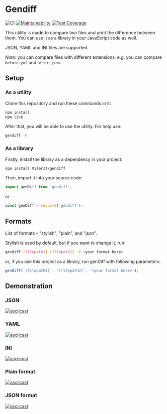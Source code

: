 # Gendiff
![CI](https://github.com/VilerIT/gendiff/workflows/CI/badge.svg)
[![Maintainability](https://api.codeclimate.com/v1/badges/75a463c491132806ea5f/maintainability)](https://codeclimate.com/github/VilerIT/gendiff/maintainability)
[![Test Coverage](https://api.codeclimate.com/v1/badges/75a463c491132806ea5f/test_coverage)](https://codeclimate.com/github/VilerIT/gendiff/test_coverage)

This utility is made to compare two files and print the difference between them. You can use it as a library in your JavaScript code as well.

JSON, YAML and INI files are supported.

*Note*: you can compare files with different extensions, e.g. you can compare ``before.yml`` and ``after.json``.

## Setup

### As a utility

Clone this repository and run these commands in it:

```sh
npm install
npm link
```

After that, you will be able to use the utility. For help use:

```sh
gendiff -h
```
### As a library

Firstly, install the library as a dependency in your project:

```sh
npm install VilerIT/gendiff
```

Then, import it into your source code:

```js
import genDiff from 'gendiff';
```

or

```js
const genDiff = require('gendiff');
```

## Formats

List of formats - "stylish", "plain", and "json".

Stylish is used by default, but if you want to change it, run:

```sh
gendiff [filepath1] [filepath2] -f <your format here>
```

or, if you use this project as a library, run genDiff with following parameters:

```js
genDiff('[filepath1]', '[filepath2]', '<your format here>');
```

## Demonstration

### JSON

[![asciicast](https://asciinema.org/a/bcqipB5pnps8DkZCTtJV83mMw.svg)](https://asciinema.org/a/bcqipB5pnps8DkZCTtJV83mMw)

### YAML

[![asciicast](https://asciinema.org/a/uMnQ0sEOB229PAkzSJrQ1R92A.svg)](https://asciinema.org/a/uMnQ0sEOB229PAkzSJrQ1R92A)

### INI

[![asciicast](https://asciinema.org/a/Lw7cjsDobkIPOU7OAnMYkQGid.svg)](https://asciinema.org/a/Lw7cjsDobkIPOU7OAnMYkQGid)

### Plain format

[![asciicast](https://asciinema.org/a/qRTAD5gfZuBxF2b6kkQVkEC9Q.svg)](https://asciinema.org/a/qRTAD5gfZuBxF2b6kkQVkEC9Q)

### JSON format

[![asciicast](https://asciinema.org/a/Ohj5UsBSXEIFuUpUxrpiLnTh5.svg)](https://asciinema.org/a/Ohj5UsBSXEIFuUpUxrpiLnTh5)
